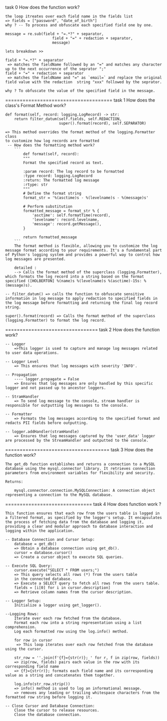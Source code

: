 task 0
How does the function work?

    the loop itreates over each field name in the fields list
    => fields = ["password", "date_of_birth"]
    why ? -- To process and obfuscate each specified field one by one.

    message = re.sub(field + "=.*?" + separator,
                         field + "=" + redaction + separator,
                         message)

    lets breakdown >>

    field + "=.*?" + separator
     => matches the fieldName followed by an "=" and matches any character up to the next occurrence of the seprator ";"
    field + "=" + redaction + separator
     => matches the fieldName and "=" as `email=` and replace the original field value with the redaction  string "xxx" followed by the seprator.

    why ? To obfuscate the value of the specified field in the message.
=====================================
task 1
    How does the class's Format Method work?
    
    def format(self, record: logging.LogRecord) -> str:
        return filter_datum(self.fields, self.REDACTION,
                            super().format(record), self.SEPARATOR)

    => This method overrides the format method of the logging.Formatter class
    to customize how log records are formatted
     -- How does the formatting method work?
        ``` 
            def format(self, record):
            """
            Format the specified record as text.

            :param record: The log record to be formatted
            :type record: logging.LogRecord
            :return: The formatted log message
            :rtype: str
            """
            # Define the format string
            format_str = '%(asctime)s - %(levelname)s - %(message)s'
            
            # Perform substitution
            formatted_message = format_str % {
                'asctime': self.formatTime(record),
                'levelname': record.levelname,
                'message': record.getMessage(),
            }
            
            return formatted_message
        ```
        The format method is flexible, allowing you to customize the log message format according to your requirements. It's a fundamental part of Python's logging system and provides a powerful way to control how log messages are presented.

        detailed :
        --> Calls the format method of the superclass (logging.Formatter), which formats the log record into a string based on the format specified ([HOLBERTON] %(name)s %(levelname)s %(asctime)-15s: %(message)s).

    -- filter_datum() => calls the function to obfuscate sensitive information in log message to apply redaction to specified fields in the log message before formatting and returning the final log record string.

    super().format(record) => Calls the format method of the superclass (logging.Formatter) to format the log record.

================================
task 2
How does the function work?
    
    -- Logger
        =>This logger is used to capture and manage log messages related to user data operations.

    -- Logger Level
        => This ensures that log messages with severity 'INFO'.

    -- Propagation
        ---- logger.propagate = False
        => Ensures that log messages are only handled by this specific logger and not passed up to ancestor loggers.

    -- StramHandler
        => To send log message to the console, stream handler is responsible for outputting log messages to the console.
    
    -- Formatter
        => Formats the log messages according to the specified format and redacts PII fields before outputting.

    -- logger.addHandler(stramHandle)
        => Ensures that log messages captured by the 'user_data' logger are processed by the StreamHandler and outputted to the console.

====================================
task 3
How does the function work?

    The get_db function establishes and returns a connection to a MySQL database using the mysql.connector library. It retrieves connection parameters from environment variables for flexibility and security.

    Returns:

        mysql.connector.connection.MySQLConnection: A connection object representing a connection to the MySQL database.

==============================
task 4
How does function work ?

    This function ensures that each row from the users table is logged in a filtered format, as specified by the logger's setup. It encapsulates the process of fetching data from the database and logging it, providing a clear and modular approach to database interaction and logging within the application.

    -- Database Connection and Cursor Setup:
        database = get_db()
        => Obtain a database connection using get_db().
        cursor = database.cursor()
        => Create a cursor object to execute SQL queries.

    -- Execute SQL Query:
        cursor.execute("SELECT * FROM users;")
        => This query selects all rows (*) from the users table 
        in the connected database.
        => Execute a SELECT query to fetch all rows from the users table.
        fields = [i[0] for i in cursor.description]
        => Retrieve column names from the cursor description.
    
    -- Logger Setup:
        Initialize a logger using get_logger().
    
    --Logging Rows:
        Iterate over each row fetched from the database.
        Format each row into a string representation using a list comprehension.
        Log each formatted row using the log.info() method.

        for row in cursor
         => This loop iterates over each row fetched from the database using the cursor.

        str_row = ''.join(f'{f}={str(r)}; ' for r, f in zip(row, fields))
        => zip(row, fields) pairs each value in the row with its corresponding field name
        => {f}={str(r)}; formats each field name and its corresponding value as a string and concatenates them together.

        log.info(str_row.strip())
        => info() method is used to log an informational message.
        => removes any leading or trailing whitespace characters from the formatted row string before logging it.

    -- Close Cursor and Database Connection:
        Close the cursor to release resources.
        Close the database connection.
